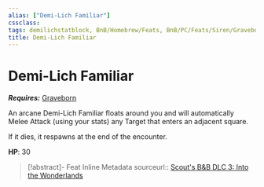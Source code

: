 ```yaml
---
alias: ["Demi-Lich Familiar"]
cssclass: 
tags: demilichstatblock, BnB/Homebrew/Feats, BnB/PC/Feats/Siren/Graveborn
title: Demi-Lich Familiar
---
```


# Demi-Lich Familiar

***Requires:*** [Graveborn](../Classes/Siren/Graveborn.md)

An arcane Demi-Lich Familiar floats around you and will automatically Melee Attack (using your stats) any Target that enters an adjacent square.

If it dies, it respawns at the end of the encounter.

**HP**: 30



> [!abstract]- Feat Inline Metadata
> sourceurl:: [Scout's B&B DLC 3: Into the Wonderlands](https://docs.google.com/document/d/1MLOgrWwcLNTnP9PuXrKiLImy7SUh4hXO8arVUAlmdp0/edit)
